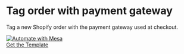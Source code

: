 # Tag order with payment gateway
Tag a new Shopify order with the payment gateway used at checkout.

[![Automate with Mesa](https://www.getmesa.com/images/integrate.png)<br />Get the Template](https://www.getmesa.com/install/shoppad/mesa-templates/shopify/order/tag-with-payment-gateway)
